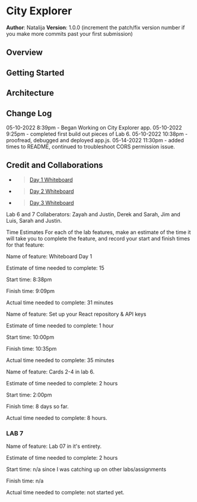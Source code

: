 # City Explorer

**Author**: Natalija
**Version**: 1.0.0 (increment the patch/fix version number if you make more commits past your first submission)

## Overview
<!-- Provide a high level overview of what this application is and why you are building it, beyond the fact that it's an assignment for this class. (i.e. What's your problem domain?) -->

## Getting Started
<!-- What are the steps that a user must take in order to build this app on their own machine and get it running? -->

## Architecture
<!-- Provide a detailed description of the application design. What technologies (languages, libraries, etc) you're using, and any other relevant design information. -->

## Change Log

05-10-2022 8:39pm - Began Working on City Explorer app.
05-10-2022 9:25pm - completed first build out pieces of Lab 6.
05-10-2022 10:38pm - proofread, debugged and deployed app.js.
05-14-2022 11:30pm - added times to README, continued to troubleshoot CORS permission issue.

## Credit and Collaborations

- >[Day 1 Whiteboard](cityExplorer.jpg)
- >[Day 2 Whiteboard](wireframe2.png)
- >[Day 3 Whiteboard](cityExplorer3.png)

Lab 6 and 7 Collaberators: Zayah and Justin, Derek and Sarah, Jim and Luis, Sarah and Justin.

Time Estimates
For each of the lab features, make an estimate of the time it will take you to complete the feature, and record your start and finish times for that feature:

Name of feature: Whiteboard Day 1

Estimate of time needed to complete: 15

Start time: 8:38pm

Finish time: 9:09pm

Actual time needed to complete: 31 minutes

Name of feature: Set up your React repository & API keys

Estimate of time needed to complete: 1 hour

Start time: 10:00pm

Finish time: 10:35pm

Actual time needed to complete: 35 minutes

Name of feature: Cards 2-4 in lab 6.

Estimate of time needed to complete: 2 hours

Start time: 2:00pm

Finish time: 8 days so far.

Actual time needed to complete: 8 hours.
### LAB 7

Name of feature: Lab 07 in it's entirety.

Estimate of time needed to complete: 2 hours

Start time: n/a since I was catching up on other labs/assignments

Finish time: n/a

Actual time needed to complete: not started yet.
